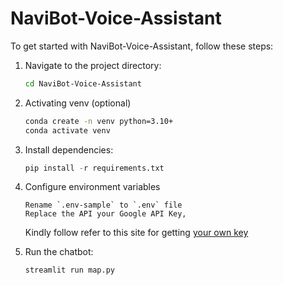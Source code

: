 # NaviBot-Voice-Assistant

To get started with NaviBot-Voice-Assistant, follow these steps:

1. Navigate to the project directory:

    ```bash
    cd NaviBot-Voice-Assistant
    ```

3. Activating venv (optional) 

    ```bash
    conda create -n venv python=3.10+
    conda activate venv
    ```

4. Install dependencies:

    ```python
    pip install -r requirements.txt
    ```

5. Configure environment variables
    ```
    Rename `.env-sample` to `.env` file
    Replace the API your Google API Key, 
    ```
    Kindly follow refer to this site for getting [your own key](https://ai.google.dev/tutorials/setup)
    <br/>

6. Run the chatbot:

    ```bash
    streamlit run map.py
    ```